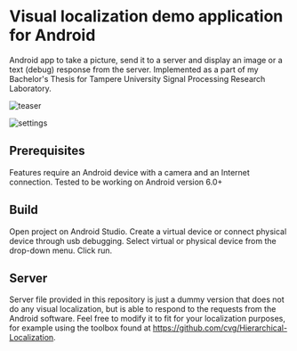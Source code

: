 # Visual localization demo application for Android

  Android app to take a picture, send it to a server and display an image or a text (debug) response from the server.
  Implemented as a part of my Bachelor's Thesis for Tampere University Signal Processing Research Laboratory.
  
  ![teaser](https://user-images.githubusercontent.com/48647132/152004525-7bdb08f1-6cf9-4234-af6e-0ce816eab3d8.png)
  
  ![settings](https://user-images.githubusercontent.com/48647132/152004651-1c9b70a0-670a-444d-a69d-2702b095559f.png)

## Prerequisites
  Features require an Android device with a camera and an Internet connection.
  Tested to be working on Android version 6.0+
  
## Build
  Open project on Android Studio.
  Create a virtual device or connect physical device through usb debugging.
  Select virtual or physical device from the drop-down menu.
  Click run.
  
## Server
  Server file provided in this repository is just a dummy version that does not do any visual localization,
  but is able to respond to the requests from the Android software. Feel free to modify it to fit for your
  localization purposes, for example using the toolbox found at https://github.com/cvg/Hierarchical-Localization.
